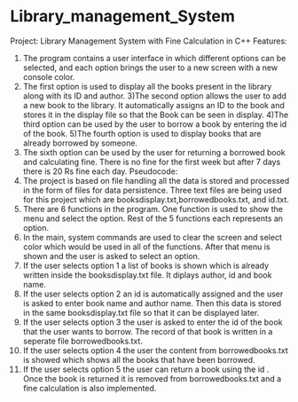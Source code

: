 # Library_management_System
Project: Library Management System with Fine Calculation in C++
Features:
1) The program contains a user interface in which different options can be selected, and each option brings the user to a new screen with a new console color.
2) The first option is used to display all the books present in the library along with its ID and author.
3)The second option allows the user to add a new book to the library. It automatically assigns an ID to the book and stores it in the display file so that the Book can be seen in display.
4)The third option can be used by the user to borrow a book by entering the id of the book.
5)The fourth option is used to display books that are already borrowed by someone.
6) The sixth option can be used by the user for returning a borrowed book and calculating fine. There is no fine for the first week but after 7 days there is 20 Rs fine each day.
Pseudocode:
1) The project is based on file handling all the data is stored and processed in the form of files for data persistence. Three text files are being used for this project which are booksdisplay.txt,borrowedbooks.txt, and id.txt.
2) There are 6 functions in the program. One function is used to show the menu and select the option. Rest of the 5 functions each represents an option.
3) In the main, system commands are used to clear the screen and select color which would be used in all of the functions. After that menu is shown and the user is asked to select an option.
4) If the user selects option 1 a list of books is shown which is already written inside the booksdisplay.txt file. It diplays author, id and book name.
5) If the user selects option 2 an id is automatically assigned and the user is asked to enter book name and author name. Then this data is stored in the same booksdisplay.txt file so that it can be displayed later.
6) If the user selects option 3 the user is asked to enter the id of the book that the user wants to borrow. The record of that book is written in a seperate file borrowedbooks.txt.
7) If the user selects option 4  the user the content from borrowedbooks.txt is showed which shows all the books that have been borrowed.
8) If the user selects option 5 the user can return a book using the id . Once the book is returned it is removed from borrowedbooks.txt and a fine calculation is also implemented.
